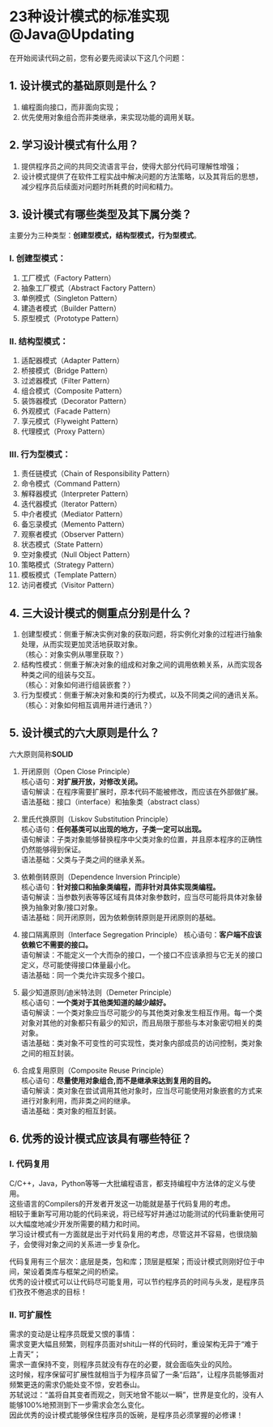 # 23种设计模式的标准实现@Java@Updating
在开始阅读代码之前，您有必要先阅读以下这几个问题：    
## 1. 设计模式的基础原则是什么？
1. 编程面向接口，而非面向实现；    
2. 优先使用对象组合而非类继承，来实现功能的调用关联。   
    
## 2. 学习设计模式有什么用？
1. 提供程序员之间的共同交流语言平台，使得大部分代码可理解性增强；    
2. 设计模式提供了在软件工程实战中解决问题的方法策略，以及其背后的思想，减少程序员后续面对问题时所耗费的时间和精力。   
    
## 3. 设计模式有哪些类型及其下属分类？
主要分为三种类型：**创建型模式，结构型模式，行为型模式**。    
    
### I. 创建型模式： 
1. 工厂模式（Factory Pattern）     
2. 抽象工厂模式（Abstract Factory Pattern）    
3. 单例模式（Singleton Pattern）    
4. 建造者模式（Builder Pattern）   
5. 原型模式（Prototype Pattern）    
    
### II. 结构型模式：    
1. 适配器模式（Adapter Pattern）    
2. 桥接模式（Bridge Pattern）     
3. 过滤器模式（Filter Pattern）    
4. 组合模式（Composite Pattern）    
5. 装饰器模式（Decorator Pattern）     
6. 外观模式（Facade Pattern）     
7. 享元模式（Flyweight Pattern）     
8. 代理模式（Proxy Pattern）    
    
### III. 行为型模式：     
1. 责任链模式（Chain of Responsibility Pattern）   
2. 命令模式（Command Pattern）    
3. 解释器模式（Interpreter Pattern）     
4. 迭代器模式（Iterator Pattern）    
5. 中介者模式（Mediator Pattern）    
6. 备忘录模式（Memento Pattern）    
7. 观察者模式（Observer Pattern）    
8. 状态模式（State Pattern）    
9. 空对象模式（Null Object Pattern）    
10. 策略模式（Strategy Pattern）    
11. 模板模式（Template Pattern）    
12. 访问者模式（Visitor Pattern）    

## 4. 三大设计模式的侧重点分别是什么？
1. 创建型模式：侧重于解决实例对象的获取问题，将实例化对象的过程进行抽象处理，从而实现更加灵活地获取对象。     
（核心：对象实例从哪里获取？）     
3. 结构性模式：侧重于解决对象的组成和对象之间的调用依赖关系，从而实现各种类之间的组装与交互。    
（核心：对象如何进行组装嵌套？）    
5. 行为型模式：侧重于解决对象和类的行为模式，以及不同类之间的通讯关系。    
（核心：对象如何相互调用并进行通讯？）    

## 5. 设计模式的六大原则是什么？   
六大原则简称**SOLID**
    
1. 开闭原则（Open Close Principle）        
核心语句：**对扩展开放，对修改关闭。**    
语句解读：在程序需要扩展时，原本代码不能被修改，而应该在外部做扩展。    
语法基础：接口（interface）和抽象类（abstract class）
     
2. 里氏代换原则（Liskov Substitution Principle）    
核心语句：**任何基类可以出现的地方，子类一定可以出现。**    
语句解读：子类对象能够替换程序中父类对象的位置，并且原本程序的正确性仍然能够得到保证。    
语法基础：父类与子类之间的继承关系。   
     
3. 依赖倒转原则（Dependence Inversion Principle）     
核心语句：**针对接口和抽象类编程，而非针对具体实现类编程。**    
语句解读：当参数列表等等区域有具体对象参数时，应当尽可能将具体对象替换为抽象对象/接口对象。    
语法基础：同开闭原则，因为依赖倒转原则是开闭原则的基础。    
    
4. 接口隔离原则（Interface Segregation Principle）
核心语句：**客户端不应该依赖它不需要的接口。**    
语句解读：不能定义一个大而杂的接口，一个接口不应该承担与它无关的接口定义，尽可能使得接口体量最小化。    
语法基础：同一个类允许实现多个接口。     
     
5. 最少知道原则/迪米特法则（Demeter Principle）    
核心语句：**一个类对于其他类知道的越少越好。**    
语句解读：一个类对象应当尽可能少的与其他类对象发生相互作用。每一个类对象对其他的对象都只有最少的知识，而且局限于那些与本对象密切相关的类对象。    
语法基础：类对象不可变性的可实现性，类对象内部成员的访问控制，类对象之间的相互封装。    
     
6. 合成复用原则（Composite Reuse Principle）    
核心语句：**尽量使用对象组合,而不是继承来达到复用的目的。**    
语句解读：类对象在尝试调用其他对象时，应当尽可能使用对象嵌套的方式来进行对象利用，而非类之间的继承。   
语法基础：类对象的相互封装。    

## 6. 优秀的设计模式应该具有哪些特征？
### I. 代码复用
C/C++，Java，Python等等一大批编程语言，都支持编程中方法体的定义与使用。      
这些语言的Compilers的开发者开发这一功能就是基于代码复用的考虑。     
相较于重新写可用功能的代码来说，将已经写好并通过功能测试的代码重新使用可以大幅度地减少开发所需要的精力和时间。      
学习设计模式有一方面就是出于对代码复用的考虑，尽管这并不容易，也很烧脑子，会使得对象之间的关系进一步复杂化。       
     
代码复用有三个层次：底层是类，包和库；顶层是框架；而设计模式则刚好位于中间，架设着类库与框架之间的桥梁。      
优秀的设计模式可以让代码尽可能复用，可以节约程序员的时间与头发，是程序员们孜孜不倦追求的目标！

### II. 可扩展性
需求的变动是让程序员既爱又恨的事情：      
需求变更大幅且频繁，则程序员面对shit山一样的代码时，重设架构无异于“难于上青天”；      
需求一直保持不变，则程序员就没有存在的必要，就会面临失业的风险。     
这时候，程序保留可扩展性就相当于为程序员留了一条“后路”，让程序员能够面对频繁更迭的需求仍能处变不惊，安若泰山。      
苏轼说过：“盖将自其变者而观之，则天地曾不能以一瞬”，世界是变化的，没有人能够100%地预测到下一步需求会怎么变化。       
因此优秀的设计模式能够保住程序员的饭碗，是程序员必须掌握的必修课！
